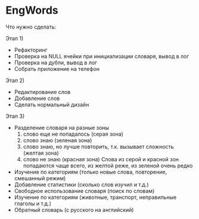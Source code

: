 # EngWords

Что нужно сделать:

Этап 1)
- Рефакторинг
- Проверка на NULL ячейки при инициализации словаря, вывод в лог
- Проверка на дубли, вывод в лог
- Собрать приложение на телефон

Этап 2)

- Редактирование слов
- Добавление слов
- Сделать нормальный дизайн

Этап 3)
- Разделение словаря на разные зоны
    1. слово еще не попадалось (серая зона)
    2. слово знаю (зеленая зона)
    3. слово знаю, но лучше повторить, т.к. вызывает сложность (желтая зона)
    4. слово не знаю (красная зона)
Слова из серой и красной зон попадаются чаще всего, из желтой реже, из зеленой очень редко
- Изучение по категориям (только новые слова, повторение, смешанный режим)
- Добавление статистики (сколько слов изучил и т.д.)
- Свободное использование словаря (поиск по словам)
- Изучение по категориям (животные, транспорт, неправильные глаголы и т.д.)
- Обратный словарь (с русского на английский)